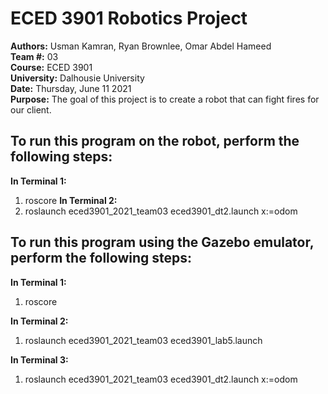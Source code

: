 # ECED 3901 Robotics Project 
**Authors:** Usman Kamran, Ryan Brownlee, Omar Abdel Hameed  
**Team #:** 03  
**Course:** ECED 3901  
**University:** Dalhousie University  
**Date:** Thursday, June 11 2021  
**Purpose:** The goal of this project is to create a robot that can fight fires for our client.   

## To run this program on the robot, perform the following steps:
**In Terminal 1:**
1. roscore
**In Terminal 2:**
1. roslaunch eced3901_2021_team03 eced3901_dt2.launch x:=odom

## To run this program using the Gazebo emulator, perform the following steps:

**In Terminal 1:**
1. roscore

**In Terminal 2:**
1. roslaunch eced3901_2021_team03 eced3901_lab5.launch

**In Terminal 3:**
1. roslaunch eced3901_2021_team03 eced3901_dt2.launch x:=odom
